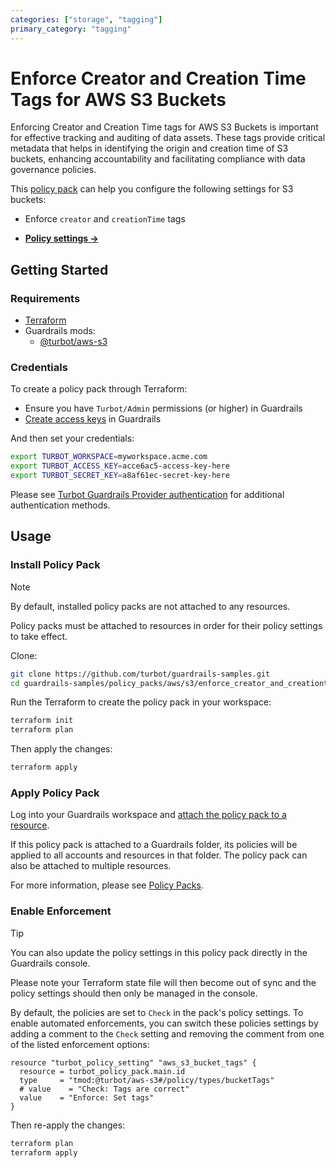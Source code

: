 ```yaml
---
categories: ["storage", "tagging"]
primary_category: "tagging"
---
```


# Enforce Creator and Creation Time Tags for AWS S3 Buckets

Enforcing Creator and Creation Time tags for AWS S3 Buckets is important for effective tracking and auditing of data assets. These tags provide critical metadata that helps in identifying the origin and creation time of S3 buckets, enhancing accountability and facilitating compliance with data governance policies.

This [policy pack](https://turbot.com/guardrails/docs/concepts/resources/smart-folders) can help you configure the following settings for S3 buckets:

- Enforce `creator` and `creationTime` tags

- **[Policy settings →](https://hub-guardrails-turbot-com-git-development-turbot.vercel.app/policy-packs/enforce_creator_and_creationtime_tags_for_buckets/settings)**

## Getting Started

### Requirements

- [Terraform](https://developer.hashicorp.com/terraform/install)
- Guardrails mods:
  - [@turbot/aws-s3](https://hub-guardrails-turbot-com-git-development-turbot.vercel.app/aws/mods/aws-s3)

### Credentials

To create a policy pack through Terraform:

- Ensure you have `Turbot/Admin` permissions (or higher) in Guardrails
- [Create access keys](https://turbot.com/guardrails/docs/guides/iam/access-keys#generate-a-new-guardrails-api-access-key) in Guardrails

And then set your credentials:

```sh
export TURBOT_WORKSPACE=myworkspace.acme.com
export TURBOT_ACCESS_KEY=acce6ac5-access-key-here
export TURBOT_SECRET_KEY=a8af61ec-secret-key-here
```

Please see [Turbot Guardrails Provider authentication](https://registry.terraform.io/providers/turbot/turbot/latest/docs#authentication) for additional authentication methods.

## Usage

### Install Policy Pack

> [!NOTE]
> By default, installed policy packs are not attached to any resources.
>
> Policy packs must be attached to resources in order for their policy settings to take effect.

Clone:

```sh
git clone https://github.com/turbot/guardrails-samples.git
cd guardrails-samples/policy_packs/aws/s3/enforce_creator_and_creationtime_tags_for_buckets
```

Run the Terraform to create the policy pack in your workspace:

```sh
terraform init
terraform plan
```

Then apply the changes:

```sh
terraform apply
```

### Apply Policy Pack

Log into your Guardrails workspace and [attach the policy pack to a resource](https://turbot.com/guardrails/docs/guides/working-with-folders/smart#attach-a-smart-folder-to-a-resource).

If this policy pack is attached to a Guardrails folder, its policies will be applied to all accounts and resources in that folder. The policy pack can also be attached to multiple resources.

For more information, please see [Policy Packs](https://turbot.com/guardrails/docs/concepts/resources/smart-folders).

### Enable Enforcement

> [!TIP]
> You can also update the policy settings in this policy pack directly in the Guardrails console.
>
> Please note your Terraform state file will then become out of sync and the policy settings should then only be managed in the console.

By default, the policies are set to `Check` in the pack's policy settings. To enable automated enforcements, you can switch these policies settings by adding a comment to the `Check` setting and removing the comment from one of the listed enforcement options:

```hcl
resource "turbot_policy_setting" "aws_s3_bucket_tags" {
  resource = turbot_policy_pack.main.id
  type     = "tmod:@turbot/aws-s3#/policy/types/bucketTags"
  # value    = "Check: Tags are correct"
  value    = "Enforce: Set tags"
}
```

Then re-apply the changes:

```sh
terraform plan
terraform apply
```
